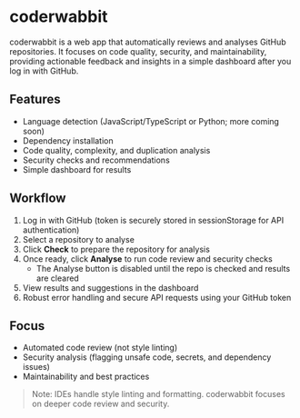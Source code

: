 
# coderwabbit

coderwabbit is a web app that automatically reviews and analyses GitHub repositories. It focuses on code quality, security, and maintainability, providing actionable feedback and insights in a simple dashboard after you log in with GitHub.

## Features

- Language detection (JavaScript/TypeScript or Python; more coming soon)
- Dependency installation
- Code quality, complexity, and duplication analysis
- Security checks and recommendations
- Simple dashboard for results


## Workflow

1. Log in with GitHub (token is securely stored in sessionStorage for API authentication)
2. Select a repository to analyse
3. Click **Check** to prepare the repository for analysis
4. Once ready, click **Analyse** to run code review and security checks
	- The Analyse button is disabled until the repo is checked and results are cleared
5. View results and suggestions in the dashboard
6. Robust error handling and secure API requests using your GitHub token

## Focus

- Automated code review (not style linting)
- Security analysis (flagging unsafe code, secrets, and dependency issues)
- Maintainability and best practices

> Note: IDEs handle style linting and formatting. coderwabbit focuses on deeper code review and security.

